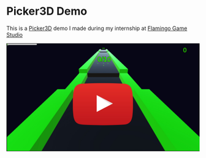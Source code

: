 # Picker3D Demo 
This is a [Picker3D](https://play.google.com/store/apps/details?id=com.ponyom.collect&hl=en) demo I made during my internship at [Flamingo Game Studio](https://www.flamingo.gs/en/homepage/)

[![Picker3D Demo ](https://github.com/Solideizer/Picker3D-Flamingo/blob/master/Recordings/Adsız.jpg)](https://www.youtube.com/watch?v=lHY2fsOTVJI&feature=youtu.be)
